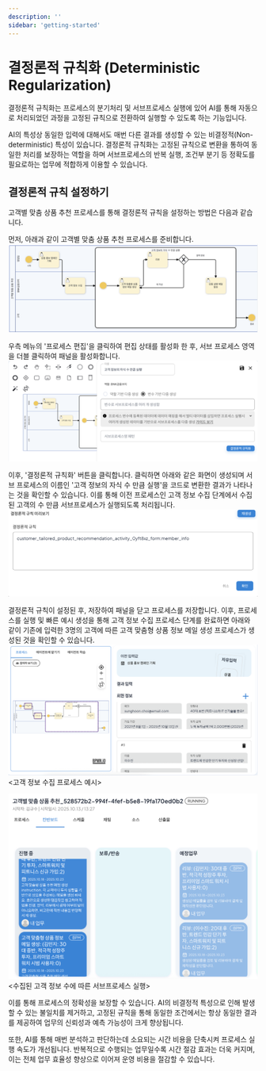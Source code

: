 ```yaml
---
description: ''
sidebar: 'getting-started'
---
```


# 결정론적 규칙화 (Deterministic Regularization)

결정론적 규칙화는 프로세스의 분기처리 및 서브프로세스 실행에 있어 AI를 통해 자동으로 처리되었던 과정을 고정된 규칙으로 전환하여 실행할 수 있도록 하는 기능입니다.

AI의 특성상 동일한 입력에 대해서도 매번 다른 결과를 생성할 수 있는 비결정적(Non-deterministic) 특성이 있습니다. 결정론적 규칙화는 고정된 규칙으로 변환을 통하여 동일한 처리를 보장하는 역할을 하며 서브프로세스의 반복 실행, 조건부 분기 등 정확도를 필요로하는 업무에 적합하게 이용할 수 있습니다.

## 결정론적 규칙 설정하기
고객별 맞춤 상품 추천 프로세스를 통해 결정론적 규칙을 설정하는 방법은 다음과 같습니다.<bt>

먼저, 아래과 같이 고객별 맞춤 상품 추천 프로세스를 준비합니다.<br>
![](../../uengine-image/process-gpt/deterministic-regularization/deterministic-1.png)<br>

우측 메뉴의 '프로세스 편집'을 클릭하여 편집 상태를 활성화 한 후, 서브 프로세스 영역을 더블 클릭하여 패널을 활성화합니다.<br>
![](../../uengine-image/process-gpt/deterministic-regularization/deterministic-2.png)<br>

이후, '결정론적 규칙화' 버튼을 클릭합니다. 클릭하면 아래와 같은 화면이 생성되며 서브 프로세스의 이름인 '고객 정보의 자식 수 만큼 실행'을 코드로 변환한 결과가 나타나는 것을 확인할 수 있습니다. 이를 통해 이전 프로세스인 고객 정보 수집 단계에서 수집된 고객의 수 만큼 서브프로세스가 실행되도록 처리됩니다.
![](../../uengine-image/process-gpt/deterministic-regularization/deterministic-3.png)<br>

결정론적 규칙이 설정된 후, 저장하여 패널을 닫고 프로세스를 저장합니다. 이후, 프로세스를 실행 및 빠른 예시 생성을 통해 고객 정보 수집 프로세스 단계를 완료하면 아래와 같이 기존에 입력한 3명의 고객에 따른 고객 맞춤형 상품 정보 메일 생성 프로세스가 생성된 것을 확인할 수 있습니다. 
![](../../uengine-image/process-gpt/deterministic-regularization/deterministic-4.png)<br>
<고객 정보 수집 프로세스 예시> <br>

![](../../uengine-image/process-gpt/deterministic-regularization/deterministic-5.png)<br>
<수집된 고객 정보 수에 따른 서브프로세스 실행> <br>

이를 통해 프로세스의 정확성을 보장할 수 있습니다. AI의 비결정적 특성으로 인해 발생할 수 있는 불일치를 제거하고, 고정된 규칙을 통해 동일한 조건에서는 항상 동일한 결과를 제공하여 업무의 신뢰성과 예측 가능성이 크게 향상됩니다.

또한, AI를 통해 매번 분석하고 판단하는데 소요되는 시간 비용을 단축시켜 프로세스 실행 속도가 개선됩니다. 반복적으로 수행되는 업무일수록 시간 절감 효과는 더욱 커지며, 이는 전체 업무 효율성 향상으로 이어져 운영 비용을 절감할 수 있습니다.
